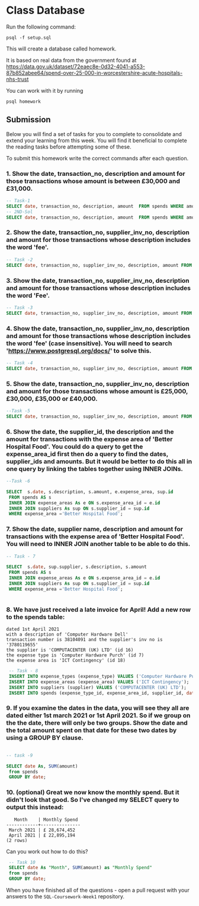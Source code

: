 # Class Database

Run the following command:

```
psql -f setup.sql
```

This will create a database called homework.

It is based on real data from the government found at
https://data.gov.uk/dataset/72eaec8e-0d32-4041-a553-87b852abee64/spend-over-25-000-in-worcestershire-acute-hospitals-nhs-trust

You can work with it by running

```
psql homework
```

## Submission

Below you will find a set of tasks for you to complete to consolidate and extend your learning from this week. You will find it beneficial to complete the reading tasks before attempting some of these.

To submit this homework write the correct commands after each question.

### 1. Show the date, transaction_no, description and amount for those transactions whose amount is between £30,000 and £31,000.

```sql
-- Task-1
SELECT date, transaction_no, description, amount  FROM spends WHERE amount > 30000 and amount < 31000;
-- 2ND-Sol
SELECT date, transaction_no, description, amount  FROM spends WHERE amount BETWEEN 30000 AND 31000;

```

### 2. Show the date, transaction_no, supplier_inv_no, description and amount for those transactions whose description includes the word 'fee'.

```sql
-- Task -2
SELECT date, transaction_no, supplier_inv_no, description, amount FROM spends  WHERE description LIKE '%fee%';

```

### 3. Show the date, transaction_no, supplier_inv_no, description and amount for those transactions whose description includes the word 'Fee'.

```sql
-- Task -3
SELECT date, transaction_no, supplier_inv_no, description, amount FROM spends  WHERE description LIKE '%Fee%';

```

### 4. Show the date, transaction_no, supplier_inv_no, description and amount for those transactions whose description includes the word 'fee' (case insensitive). You will need to search 'https://www.postgresql.org/docs/' to solve this.

```sql
-- Task -4
SELECT date, transaction_no, supplier_inv_no, description, amount FROM spends  WHERE description ILIKE '%fee%';


```

### 5. Show the date, transaction_no, supplier_inv_no, description and amount for those transactions whose amount is £25,000, £30,000, £35,000 or £40,000.

```sql
--Task -5
SELECT date, transaction_no, supplier_inv_no, description, amount FROM spends WHERE amount IN (25000, 30000, 35000, 40000);


```

### 6. Show the date, the supplier_id, the description and the amount for transactions with the expense area of 'Better Hospital Food'. You could do a query to get the expense_area_id first then do a query to find the dates, supplier_ids and amounts. But it would be better to do this all in one query by linking the tables together using INNER JOINs.

```sql
--Task -6

SELECT  s.date, s.description, s.amount, e.expense_area, sup.id
 FROM spends AS s
 INNER JOIN expense_areas As e ON s.expense_area_id = e.id
 INNER JOIN suppliers As sup ON s.supplier_id = sup.id
 WHERE expense_area ='Better Hospital Food';


```

### 7. Show the date, supplier name, description and amount for transactions with the expense area of 'Better Hospital Food'. You will need to INNER JOIN another table to be able to do this.

```sql
-- Task - 7

SELECT  s.date, sup.supplier, s.description, s.amount
 FROM spends AS s
 INNER JOIN expense_areas As e ON s.expense_area_id = e.id
 INNER JOIN suppliers As sup ON s.supplier_id = sup.id
 WHERE expense_area ='Better Hospital Food';



```

### 8. We have just received a late invoice for April! Add a new row to the spends table:

    dated 1st April 2021
    with a description of 'Computer Hardware Dell'
    transaction number is 38104091 and the supplier's inv no is '3780119655'
    the supplier is 'COMPUTACENTER (UK) LTD' (id 16)
    the expense type is 'Computer Hardware Purch' (id 7)
    the expense area is 'ICT Contingency' (id 18)

```sql
 -- Task - 8
 INSERT INTO expense_types (expense_type) VALUES ('Computer Hardware Purch');
 INSERT INTO expense_areas (expense_area) VALUES ('ICT Contingency');
 INSERT INTO suppliers (supplier) VALUES ('COMPUTACENTER (UK) LTD');
 INSERT INTO spends (expense_type_id, expense_area_id, supplier_id, date, transaction_no, supplier_inv_no, description, amount) VALUES (7,18,16,'2021-04-01',38104091,'3780119655','Computer Hardware Dell',30925);


```

### 9. If you examine the dates in the data, you will see they all are dated either 1st march 2021 or 1st April 2021. So if we group on the the date, there will only be two groups. Show the date and the total amount spent on that date for these two dates by using a GROUP BY clause.

```sql

-- task -9

SELECT date As, SUM(amount)
 from spends
 GROUP BY date;


```

### 10. (optional) Great we now know the monthly spend. But it didn't look that good. So I've changed my SELECT query to output this instead:

```
   Month    | Monthly Spend
------------+---------------
 March 2021 | £ 28,674,452
 April 2021 | £ 22,895,194
(2 rows)
```

Can you work out how to do this?

```sql
 -- Task 10
 SELECT date As "Month", SUM(amount) as "Monthly Spend"
 from spends
 GROUP BY date;


```

When you have finished all of the questions - open a pull request with your answers to the `SQL-Coursework-Week1` repository.

